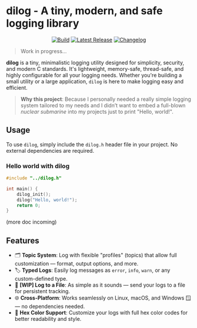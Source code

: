 # **dilog** - A tiny, modern, and safe logging library
<div align="center">

  <a title="'Build' workflow Status" href="https://github.com/diegomrno/dilog/actions/workflows/build.yml"><img alt="Build" src="https://img.shields.io/github/actions/workflow/status/diegomrno/dilog/build.yml?branch=main&label=Build&style=for-the-badge&logo=GitHub%20Actions&logoColor=fff"></a>
  <a title="Latest Release" href="https://github.com/diegomrno/dilog/releases/latest"><img alt="Latest Release" src="https://img.shields.io/github/v/release/diegomrno/dilog?style=for-the-badge&label=Release&logo=github"></a>
  <a title="Changelog" href="https://github.com/diegomrno/dilog/blob/main/CHANGELOG.md"><img alt="Changelog" src="https://img.shields.io/badge/Changelog-View-blue?style=for-the-badge&logo=readme&logoColor=white"></a>
</div>

> Work in progress...

**dilog** is a tiny, minimalistic logging utility designed for simplicity, security, and modern C standards. It's lightweight, memory-safe, thread-safe, and highly configurable for all your logging needs. Whether you're building a small utility or a large application, `dilog` is here to make logging easy and efficient.

> **Why this project**: Because I personally needed a really simple logging system tailored to my needs and I didn’t want to embed a full-blown *nuclear submarine* into my projects just to print "Hello, world!".

## **Usage**

To use `dilog`, simply include the `dilog.h` header file in your project. No external dependencies are required.

### Hello world with dilog 
```c
#include "../dilog.h"

int main() {
    dilog_init();
    dilog("Hello, world!");
    return 0;
}
```
(more doc incoming)

## **Features**

- 🗂️ **Topic System**: Log with flexible "profiles" (topics) that allow full customization — format, output options, and more.
- 🏷️ **Typed Logs**: Easily log messages as `error`, `info`, `warn`, or any custom-defined type.
- 💾 **[WIP] Log to a File**: As simple as it sounds — send your logs to a file for persistent tracking.
- 🌐 **Cross-Platform**: Works seamlessly on Linux, macOS, and Windows 🪟 — no dependencies needed.
- 🎨 **Hex Color Support**: Customize your logs with full hex color codes for better readability and style.


